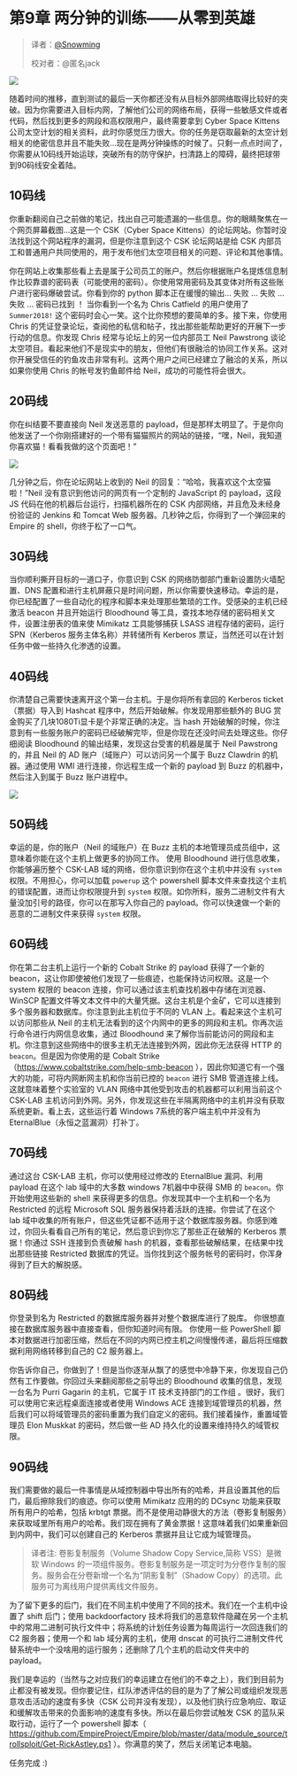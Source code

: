 # 第9章 两分钟的训练——从零到英雄

> 译者：[@Snowming](https://github.com/Snowming04)
> 
> 校对者：@匿名jack

![](img/chapter_9/9-0.PNG)

随着时间的推移，直到测试的最后一天你都还没有从目标外部网络取得比较好的突破。因为你需要进入目标内网，了解他们公司的网络布局，获得一些敏感文件或者代码，然后找到更多的网段和高权限用户，最终需要拿到 Cyber Space Kittens 公司太空计划的相关资料，此时你感觉压力很大。你的任务是窃取最新的太空计划相关的绝密信息并且不能失败...现在是两分钟操练的时候了。只剩一点点时间了，你需要从10码线开始运球，突破所有的防守保护，扫清路上的障碍，最终把球带到90码线安全着陆。

## 10码线
你重新翻阅自己之前做的笔记，找出自己可能遗漏的一些信息。你的眼睛聚焦在一个网页屏幕截图...这是一个 CSK（Cyber Space Kittens）的论坛网站。你暂时没法找到这个网站程序的漏洞，但是你注意到这个 CSK 论坛网站是给 CSK 内部员工和普通用户共同使用的，用于发布他们太空项目相关的问题、评论和其他事情。

你在网站上收集那些看上去是属于公司员工的账户。然后你根据账户名提炼信息制作比较靠谱的密码表（可能使用的密码）。你使用常用密码及其变体对所有这些账户进行密码爆破尝试。你看到你的 python 脚本正在缓慢的输出… 失败 … 失败 … 失败 … 密码已找到 ！ 当你看到一个名为 Chris Catfield 的用户使用了 `Summer2018!` 这个密码时会心一笑。这个比你预想的要简单的多。接下来，你使用 Chris 的凭证登录论坛，查阅他的私信和帖子，找出那些能帮助更好的开展下一步行动的信息。你发现 Chris 经常与论坛上的另一位内部员工 Neil Pawstrong 谈论太空项目。看起来他们不是现实中的朋友，但他们有很融洽的协同工作关系。这对你开展受信任的钓鱼攻击非常有利。这两个用户之间已经建立了融洽的关系，所以如果你使用 Chris 的帐号发钓鱼邮件给 Neil，成功的可能性将会很大。

## 20码线
你在纠结要不要直接向 Neil 发送恶意的 payload，但是那样太明显了。于是你向他发送了一个你刚搭建好的一个带有猫猫照片的网站的链接，“嘿，Neil，我知道你喜欢猫！看看我做的这个页面吧！”

![](img/chapter_9/9-1.png)

几分钟之后，你在论坛网站上收到的 Neil 的回复：“哈哈，我喜欢这个太空猫啦！”Neil 没有意识到他访问的网页有一个定制的 JavaScript 的 payload，这段 JS 代码在他的机器后台运行，扫描机器所在的 CSK 内部网络，并且危及未经身份验证的 Jenkins 和 Tomcat Web 服务器。几秒钟之后，你得到了一个弹回来的 Empire 的 shell，你终于松了一口气。

## 30码线
当你顺利撕开目标的一道口子，你意识到 CSK 的网络防御部门重新设置防火墙配置、DNS 配置和进行主机屏蔽只是时间问题，所以你需要快速移动。幸运的是，你已经配置了一些自动化的程序和脚本来处理那些繁琐的工作。受感染的主机已经激活 beacon 并且开始运行 Bloodhound 等工具，查找本地存储的密码相关文件，设置注册表的值来使 Mimikatz 工具能够捕获 LSASS 进程存储的密码，运行 SPN（Kerberos 服务主体名称）并转储所有 Kerberos 票证，当然还可以在计划任务中做一些持久化渗透的设置。

## 40码线
你清楚自己需要快速离开这个第一台主机。于是你将所有拿回的 Kerberos ticket（票据）导入到 Hashcat 程序中，然后开始破解。你发现用那些额外的 BUG 赏金购买了几块1080Ti显卡是个非常正确的决定。当 hash 开始破解的时候，你注意到有一些服务账户的密码已经破解完毕，但是你现在还没时间去处理这些。你仔细阅读 Bloodhound 的输出结果，发现这台受害的机器是属于 Neil Pawstrong 的，并且 Neil 的 AD 账户（域账户）可以访问另一个属于 Buzz Clawdrin 的机器。通过使用 WMI 进行连接，你远程生成一个新的 payload 到 Buzz 的机器中，然后注入到属于 Buzz 账户进程中。

![](img/chapter_9/9-2.png)

## 50码线
幸运的是，你的账户（Neil 的域账户）在 Buzz 主机的本地管理员成员组中，这意味着你能在这个主机上做更多的协同工作。 使用 Bloodhound 进行信息收集，你能够遍历整个 CSK-LAB 域的网络，但你意识到你在这个主机中并没有 `system` 权限。不用担心，你可以加载 `powerup` 这个 powershell 脚本文件来查找这个主机的错误配置，进而让你权限提升到 `system` 权限。如你所料，服务二进制文件有大量没加引号的路径，你可以在那写入你自己的 payload。你可以快速做一个新的恶意的二进制文件来获得 `system` 权限。

## 60码线
你在第二台主机上运行一个新的 Cobalt Strike 的 payload 获得了一个新的 beacon，这让你即使被他们发现了一些痕迹，也能保持访问权限。这是一个 system 权限的 beacon 连接，你可以通过该主机查找机器中存储在浏览器、WinSCP 配置文件等文本文件中的大量凭据。这台主机是个金矿，它可以连接到多个服务器和数据库。你注意到此主机位于不同的 VLAN 上。看起来这个主机可以访问那些从 Neil 的主机无法看到的这个内网中的更多的网段和主机。你再次运行命令进行内网信息收集，通过 Bloodhound 来了解你当前能访问的网段和主机。你注意到这些网络中的很多主机无法连接到外网，因此你无法获得 HTTP 的 `beacon`。但是因为你使用的是 Cobalt Strike（https://www.cobaltstrike.com/help-smb-beacon ），因此你知道它有一个强大的功能，可将内网断网主机和你当前已控的 `beacon` 进行 SMB 管道连接上线。这就意味着整个实验室的 VLAN 网络中其他受到攻击的机器都可以利用当前这个 CSK-LAB 主机访问到外网。另外，你发现这些在半隔离网络中的主机并没有获取系统更新。看上去，这些运行着 Windows 7系统的客户端主机中并没有为 EternalBlue（永恒之蓝漏洞）打补丁。

## 70码线
通过这台 CSK-LAB 主机，你可以使用经过修改的 EternalBlue 漏洞、利用 payload 在这个 lab 域中的大多数 windows 7机器中中获得 SMB 的 `beacon`。你开始使用这些新的 shell 来获得更多的信息。你发现其中一个主机和一个名为 Restricted 的远程 Microsoft SQL 服务器保持着活跃的连接。你尝试了在这个 lab 域中收集的所有账户，但这些凭证都不适用于这个数据库服务器。你感到难过，你回头看看自己所有的笔记，然后意识到你忘了那些正在破解的 Kerberos 票据！你通过 SSH 连接到负责破解 hash 的机器，查看那些破解结果，在结果中找出那些链接 Restricted 数据库的凭证。当你找到这个服务帐号的密码时，你浑身得到了巨大的解脱感。

## 80码线
你登录到名为 Restricted 的数据库服务器并对整个数据库进行了脱库。 你很想直接在数据库服务器中直接查看，但你知道时间有限。 你使用一些 PowerShell 脚本对数据进行加密压缩，然后在不同的内网已控主机之间慢慢传递，最后将压缩数据利用网络转移到自己的 C2 服务器上。

你告诉你自己，你做到了！但是当你逐渐从飘了的感觉中冷静下来，你发现自己仍然有工作要做。你回过头来翻阅那些之前导出的 Bloodhound 收集的信息，发现一台名为 Purri Gagarin 的主机，它属于 IT 技术支持部门的工作组 。很好，我们可以使用它来远程桌面连接或者使用 Windows ACE 连接到域管理员的机器，然后我们可以将域管理员的密码重置为我们自定义的密码。我们接着操作，重置域管理员 Elon Muskkat 的密码，然后做一些 AD 持久化的设置来维持持久的域管权限。

## 90码线
我们需要做的最后一件事情是从域控制器中导出所有的哈希，并且设置其他的后门，最后擦除我们的痕迹。你可以使用 Mimikatz 应用的的 DCsync 功能来获取所有用户的哈希，包括 krbtgt 票据。而不是使用动静很大的方法（卷影复制服务）来获取域里所有用户的哈希。我们现在拥有了黄金票据！这意味着我们如果重新回到内网中，我们可以创建自己的 Kerberos 票据并且让它成为域管理员。
> 译者注: 卷影复制服务（Volume Shadow Copy Service,简称 VSS）是微软 Windows 的一项组件服务。卷影复制服务是一项定时为分卷作复制的服务。服务会在分卷新增一个名为“阴影复制”（Shadow Copy）的选项。此服务可为离线用户提供离线文件服务。

为了留下更多的后门，我们在不同主机中使用了不同的技术。我们在一个主机中设置了 shift 后门；使用 backdoorfactory 技术将我们的恶意软件隐藏在另一个主机中的常用二进制可执行文件中；将系统的计划任务设置为每周运行一次回连我们的 C2 服务器；使用一个和 lab 域分离的主机，使用 dnscat 的可执行二进制文件代替系统中一个没啥用的运行服务；还删除了几个主机的启动文件夹中的 payload。

我们是幸运的（当然与之对应我们的幸运建立在他们的不幸之上），我们到目前为止都没有被发现。但你要记住，红队渗透评估的目的是为了了解公司或组织发现恶意攻击活动的速度有多快（CSK 公司并没有发现），以及他们执行应急响应、取证和缓解攻击带来的负面影响的速度有多快。所以在最后你尝试触发 CSK 的蓝队采取行动，运行了一个 powershell 脚本（ https://github.com/EmpireProject/Empire/blob/master/data/module_source/trollsploit/Get-RickAstley.ps1 ）。你满意的笑了，然后关闭笔记本电脑。

任务完成 :)





